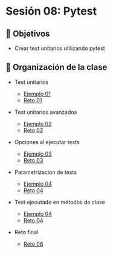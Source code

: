 # Sesión 08: Pytest

## :dart: Objetivos

- Crear test unitarios utilizando pytest

## 📂 Organización de la clase

- Test unitarios

	- [Ejemplo 01](Ejemplo-01)
	- [Reto 01](Reto-01)


- Test unitarios avanzados

	- [Ejemplo 02](Ejemplo-02)
	- [Reto 02](Reto-02)

- Opciones al ejecutar tests

	- [Ejemplo 03](Ejemplo-03)
	- [Reto 03](Reto-03)

- Parametrizacion de tests
	- [Ejemplo 04](Ejemplo-03)
	- [Reto 04](Reto-03)

- Test ejecutado en métodos de clase

	- [Ejemplo 04](Ejemplo-04)
	- [Reto 04](Reto-04)
- Reto final
	- [Reto 06](Reto-06)
